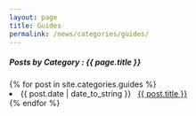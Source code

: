 ```yaml
---
layout: page
title: Guides
permalink: /news/categories/guides/
---
```


<h5> Posts by Category : {{ page.title }} </h5>

<div class="card">
{% for post in site.categories.guides %}
 <li class="category-posts"><span>{{ post.date | date_to_string }}</span> &nbsp; <a href="{{ post.url }}">{{ post.title }}</a></li>
{% endfor %}
</div>